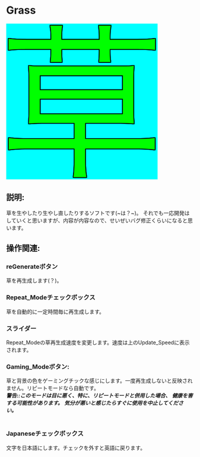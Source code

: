 
# Grass

![icon](https://github.com/KNSN92/Grass/blob/main/Grass/src/com/knsn92/grass/grass.png)

## 説明:
草を生やしたり生やし直したりするソフトです(~は？~)。
それでも一応開発はしていくと思いますが、内容が内容なので、せいぜいバグ修正くらいになると思います。


## 操作関連:
 ### reGenerateボタン
 草を再生成します(？)。<br>
 ### Repeat_Modeチェックボックス
 草を自動的に一定時間毎に再生成します。<br>
 ### スライダー
 Repeat_Modeの草再生成速度を変更します。速度は上のUpdate_Speedに表示されます。<br>
 ### Gaming_Modeボタン:
 草と背景の色をゲーミングチックな感じにします。一度再生成しないと反映されません。リピートモードなら自動です。<br>
 ***警告::このモードは目に悪く、特に、リピートモードと併用した場合、***
 ***健康を害する可能性があります。***
 ***気分が悪いと感じたらすぐに使用を中止してください。<br>***
<br>
 ### Japaneseチェックボックス
 文字を日本語にします。チェックを外すと英語に戻ります。<br>
